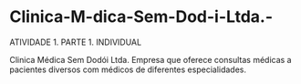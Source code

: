 # Clinica-M-dica-Sem-Dod-i-Ltda.-
ATIVIDADE 1. 
PARTE 1. 
INDIVIDUAL 

Clinica Médica Sem Dodói Ltda. 
Empresa que oferece consultas médicas a pacientes diversos com médicos de diferentes 
especialidades. 
